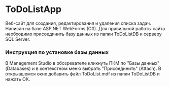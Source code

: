 # ToDoListApp
Веб-сайт для создания, редактирования и удаления списка задач. Написан на базе ASP.NET WebForms (C#). Для правильной работы сайта необходимо присоединить базу данных из папки ToDoListDB к серверу SQL Server.

### Инструкция по установке базы данных
В Management Studio в обозревателе кликнуть ПКМ по "Базы данных" (Databases) и в контекстном меню выбрать "Присоединить" (Attach).
В открывшемся окне добавить файл ToDoList.mdf из папки ToDoListDB и нажать ОК.
